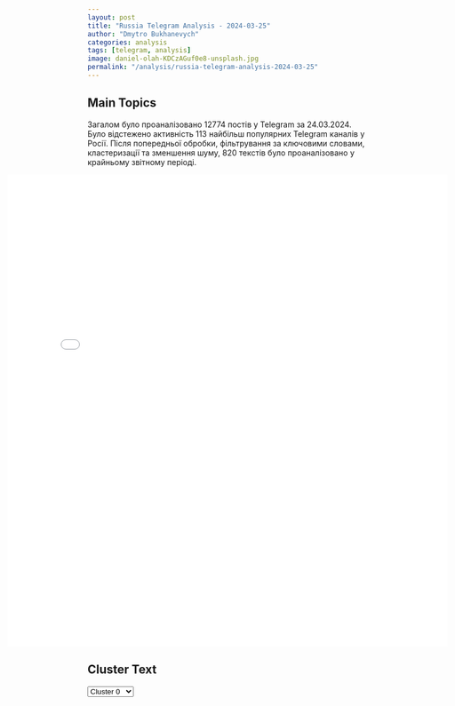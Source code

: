 ```yaml
---
layout: post
title: "Russia Telegram Analysis - 2024-03-25"
author: "Dmytro Bukhanevych"
categories: analysis
tags: [telegram, analysis]
image: daniel-olah-KDCzAGuf0e8-unsplash.jpg
permalink: "/analysis/russia-telegram-analysis-2024-03-25"
---
```


<style>
    /* Adjusting iframe-container styles */
    .wide-iframe-container {
        width: calc(100% + 30vw);  /* Extending the width */
        margin-left: -15vw;       /* Negative margin to push to the left */
        overflow: hidden;         /* In case the iframe content spills over */
    }

    .wide-iframe-container iframe {
        width: 100%;  /* Making the iframe take the full width of its container */
        border: none; /* Removing any borders from the iframe */
    }

    /* Toggle mechanism */
    .hidden {
        display: none;
    }
    
    .show-content-target:checked + .show-content {
        display: block;
    }
</style>

<h2>Main Topics</h2>
<p>Загалом було проаналізовано 12774 постів у Telegram за 24.03.2024. Було відстежено активність 113 найбільш популярних Telegram каналів у Росії. Після попередньої обробки, фільтрування за ключовими словами, кластеризації та зменшення шуму, 820 текстів було проаналізовано у крайньому звітному періоді.</p>
<!-- Embedding Main Plotly Visualization -->
<div class="wide-iframe-container">
    <iframe src="{{site.baseurl}}/visualizations/2024-03-25/fig_topics_time.html" height="850"></iframe>
</div>


<h2>Cluster Text</h2>

<!-- Dropdown to select a cluster -->
<select id="clusterSelector" onchange="displayClusterText()">
<option value="0">Cluster 0</option><option value="1">Cluster 1</option><option value="2">Cluster 2</option><option value="3">Cluster 3</option><option value="4">Cluster 4</option><option value="5">Cluster 5</option><option value="6">Cluster 6</option><option value="7">Cluster 7</option><option value="8">Cluster 8</option><option value="9">Cluster 9</option><option value="10">Cluster 10</option><option value="11">Cluster 11</option><option value="12">Cluster 12</option><option value="13">Cluster 13</option><option value="14">Cluster 14</option><option value="15">Cluster 15</option>
</select>

<!-- Display area for the selected cluster's text -->
<div id="clusterTextDisplay" class="hidden"></div>

<script type="text/javascript">
    var clusterDetails = {"0": "<b>Total Posts:</b> 104<br><b>Date:</b> 2024-03-24 09:33:21+00:00<br><b>Author:</b> opersvodki<br><b>Link:</b> https://t.me/s/opersvodki/20012<br><b>Subscribers:</b> 502059<br><b>Text:</b> \u0422\u0435\u043a\u0441\u0442: \u26a1\ufe0f \u041d\u043e\u0447\u044c\u044e \u0412\u043e\u043e\u0440\u0443\u0436\u0451\u043d\u043d\u044b\u0435 \u0421\u0438\u043b\u044b \u0420\u0424 \u0441\u043d\u043e\u0432\u0430 \u043d\u0430\u043d\u0435\u0441\u043b\u0438 \u043c\u0430\u0441\u0441\u0438\u0440\u043e\u0432\u0430\u043d\u043d\u044b\u0439 \u0443\u0434\u0430\u0440 \u0432\u044b\u0441\u043e\u043a\u043e\u0442\u043e\u0447\u043d\u044b\u043c \u043e\u0440\u0443\u0436\u0438\u0435\u043c, \u0431\u0435\u0441\u043f\u0438\u043b\u043e\u0442\u043d\u0438\u043a\u0430\u043c\u0438 \u0438 \u0441\u0442\u0440\u0430\u0442\u0435\u0433\u0438\u0447\u0435\u0441\u043a\u043e\u0439 \u0430\u0432\u0438\u0430\u0446\u0438\u0435\u0439 \u043f\u043e \u0432\u043e\u0435\u043d\u043d\u044b\u043c \u043e\u0431\u044a\u0435\u043a\u0442\u0430\u043c \u0423\u043a\u0440\u0430\u0438\u043d\u044b.\u0412 \u043e\u0431\u0449\u0435\u0439 \u0441\u043b\u043e\u0436\u043d\u043e\u0441\u0442\u0438 \u043f\u0440\u043e\u0442\u0438\u0432\u043d\u0438\u043a \u043d\u0430\u0441\u0447\u0438\u0442\u0430\u043b 29 \u043a\u0440\u044b\u043b\u0430\u0442\u044b\u0445 \u0440\u0430\u043a\u0435\u0442 \u0425-101/\u0425-555, \u043f\u0443\u0449\u0435\u043d\u043d\u044b\u0445 14 \u0441\u0430\u043c\u043e\u043b\u0451\u0442\u0430\u043c\u0438 \u0441\u0442\u0440\u0430\u0442\u0435\u0433\u0438\u0447\u0435\u0441\u043a\u043e\u0439 \u0430\u0432\u0438\u0430\u0446\u0438\u0438 \u0422\u0443-95\u041c\u0421 \u0412\u041a\u0421, \u0438 28 \u0431\u0435\u0441\u043f\u0438\u043b\u043e\u0442\u043d\u0438\u043a\u043e\u0432 \"\u0413\u0435\u0440\u0430\u043d\u044c-2\".\u041e\u0441\u043d\u043e\u0432\u043d\u043e\u0439 \u0443\u0434\u0430\u0440 \u043f\u0440\u0438\u0448\u0451\u043b\u0441\u044f \u0432 \u0440\u0430\u0439\u043e\u043d \u0433\u043e\u0440\u043e\u0434\u0430 \u0421\u0442\u0440\u044b\u0439 \u041b\u044c\u0432\u043e\u0432\u0441\u043a\u043e\u0439 \u043e\u0431\u043b\u0430\u0441\u0442\u0438 (\u0432\u0438\u0434\u0435\u043e 1), \u0433\u0434\u0435 \u0440\u0430\u0441\u043f\u043e\u043b\u043e\u0436\u0435\u043d \u0430\u0432\u0442\u043e\u043c\u043e\u0431\u0438\u043b\u044c\u043d\u044b\u0439 \u0437\u0430\u0432\u043e\u0434 \u0438 \u0430\u044d\u0440\u043e\u0434\u0440\u043e\u043c \u2013 \u0437\u0434\u0435\u0441\u044c \u043d\u0430\u0441\u0447\u0438\u0442\u0430\u043b\u0438 \u043d\u0435 \u043c\u0435\u043d\u0435\u0435 \u0434\u0435\u0441\u044f\u0442\u0438 \u0432\u0437\u0440\u044b\u0432\u043e\u0432.\u0422\u0430\u043a\u0436\u0435 \u043f\u0440\u0438\u043b\u0451\u0442\u044b \u0431\u044b\u043b\u0438 \u0432 \u0414\u043d\u0435\u043f\u0440\u043e\u043f\u0435\u0442\u0440\u043e\u0432\u0441\u043a\u0435 (\u0432\u0438\u0434\u0435\u043e 2) \u0438 \u041a\u0438\u0435\u0432\u0435 (\u0444\u043e\u0442\u043e \u043c\u0435\u0442\u0440\u043e).\ud83c\udfaf @opersvodki", "1": "<b>Total Posts:</b> 33<br><b>Date:</b> 2024-03-24 14:51:27+00:00<br><b>Author:</b> enews112<br><b>Link:</b> https://t.me/s/ENews112/17155<br><b>Subscribers:</b> 381096<br><b>Text:</b> \u0422\u0435\u043a\u0441\u0442: \u26a1\ufe0f \u0412\u043b\u0430\u0434\u0438\u043c\u0438\u0440 \u041f\u0443\u0442\u0438\u043d \u0432 \u0446\u0435\u0440\u043a\u0432\u0438 \u043d\u0430 \u0442\u0435\u0440\u0440\u0438\u0442\u043e\u0440\u0438\u0438 \u0440\u0435\u0437\u0438\u0434\u0435\u043d\u0446\u0438\u0438 \u0432 \u041d\u043e\u0432\u043e-\u041e\u0433\u0430\u0440\u0435\u0432\u043e \u043f\u043e\u0441\u0442\u0430\u0432\u0438\u043b \u0441\u0432\u0435\u0447\u043a\u0443 \u0437\u0430 \u0443\u043f\u043e\u043a\u043e\u0439 \u043f\u043e\u0433\u0438\u0431\u0448\u0438\u0445 \u0432 \u0440\u0435\u0437\u0443\u043b\u044c\u0442\u0430\u0442\u0435\u00a0\u0442\u0435\u0440\u0430\u043a\u0442\u0430 \u0432 \"\u041a\u0440\u043e\u043a\u0443\u0441\u0435\"", "2": "<b>Total Posts:</b> 19<br><b>Date:</b> 2024-03-24 10:22:52+00:00<br><b>Author:</b> rian_ru<br><b>Link:</b> https://t.me/s/rian_ru/237771<br><b>Subscribers:</b> 3188113<br><b>Text:</b> \u0422\u0435\u043a\u0441\u0442: \u0420\u0430\u0445\u043c\u043e\u043d \u0432 \u0445\u043e\u0434\u0435 \u0442\u0435\u043b\u0435\u0444\u043e\u043d\u043d\u043e\u0433\u043e \u0440\u0430\u0437\u0433\u043e\u0432\u043e\u0440\u0430 \u0441 \u041f\u0443\u0442\u0438\u043d\u044b\u043c \u043e\u0441\u0443\u0434\u0438\u043b \u0442\u0435\u0440\u0430\u043a\u0442 \u0432 \"\u041a\u0440\u043e\u043a\u0443\u0441\u0435\", \u0437\u0430\u044f\u0432\u0438\u043b, \u0447\u0442\u043e \u0442\u0435\u0440\u0440\u043e\u0440\u0438\u0441\u0442\u044b \u043d\u0435 \u0438\u043c\u0435\u044e\u0442 \u043d\u0438 \u043d\u0430\u0446\u0438\u043e\u043d\u0430\u043b\u044c\u043d\u043e\u0441\u0442\u0438, \u043d\u0438 \u0440\u0435\u043b\u0438\u0433\u0438\u0438, \u0441\u043e\u043e\u0431\u0449\u0438\u043b\u0430 \u043f\u0440\u0435\u0441\u0441-\u0441\u043b\u0443\u0436\u0431\u0430 \u043f\u0440\u0435\u0437\u0438\u0434\u0435\u043d\u0442\u0430 \u0422\u0430\u0434\u0436\u0438\u043a\u0438\u0441\u0442\u0430\u043d\u0430. \u041f\u0440\u0435\u0437\u0438\u0434\u0435\u043d\u0442\u044b \u0422\u0430\u0434\u0436\u0438\u043a\u0438\u0441\u0442\u0430\u043d\u0430 \u0438 \u0420\u043e\u0441\u0441\u0438\u0438 \u043f\u0440\u043e\u0434\u043e\u043b\u0436\u0430\u0442 \u0442\u0435\u0441\u043d\u043e\u0435 \u0432\u0437\u0430\u0438\u043c\u043e\u0434\u0435\u0439\u0441\u0442\u0432\u0438\u0435 \u0432 \u0431\u043e\u0440\u044c\u0431\u0435\u2026", "3": "<b>Total Posts:</b> 19<br><b>Date:</b> 2024-03-24 09:29:38+00:00<br><b>Author:</b> dmitrynikotin<br><b>Link:</b> https://t.me/s/dmitrynikotin/18035<br><b>Subscribers:</b> 667909<br><b>Text:</b> \u0422\u0435\u043a\u0441\u0442: \u2757\ufe0f\u0417\u0430\u043c\u043f\u0440\u0435\u0434 \u0421\u043e\u0432\u0431\u0435\u0437\u0430 \u0420\u0424 \u041c\u0435\u0434\u0432\u0435\u0434\u0435\u0432 \u043e \u0442\u0435\u0440\u0430\u043a\u0442\u0435 \u0432 \"\u041a\u0440\u043e\u043a\u0443\u0441\u0435\": \u043c\u044b \u043e\u0442\u043e\u043c\u0441\u0442\u0438\u043c \u0437\u0430 \u043a\u0430\u0436\u0434\u043e\u0433\u043e, \u0432\u0441\u0435 \u043f\u0440\u0438\u0447\u0430\u0441\u0442\u043d\u044b\u0435, \u0432\u043d\u0435 \u0437\u0430\u0432\u0438\u0441\u0438\u043c\u043e\u0441\u0442\u0438 \u043e\u0442 \u0441\u0442\u0440\u0430\u043d\u044b \u0438 \u0441\u0442\u0430\u0442\u0443\u0441\u0430 \u2013 \u043e\u0442\u043d\u044b\u043d\u0435 \u043d\u0430\u0448\u0430 \u043b\u0435\u0433\u0430\u043b\u044c\u043d\u0430\u044f \u0438 \u0433\u043b\u0430\u0432\u043d\u0430\u044f \u0446\u0435\u043b\u044c.", "4": "<b>Total Posts:</b> 14<br><b>Date:</b> 2024-03-24 00:06:01+00:00<br><b>Author:</b> bbcrussian<br><b>Link:</b> https://t.me/s/bbcrussian/62655<br><b>Subscribers:</b> 385089<br><b>Text:</b> \u0422\u0435\u043a\u0441\u0442: \u0412\u0421\u0423 \u0441\u043e\u043e\u0431\u0449\u0430\u044e\u0442 \u043e\u00a0\u0432\u044b\u043b\u0435\u0442\u0435 \u0431\u043e\u043b\u0435\u0435 \u0434\u0435\u0441\u044f\u0442\u043a\u0430 \u0431\u043e\u043c\u0431\u0430\u0440\u0434\u0438\u0440\u043e\u0432\u0449\u0438\u043a\u043e\u0432 \u0422\u0443-95 \u0438\u0437\u00a0\u041c\u0443\u0440\u043c\u0430\u043d\u0441\u043a\u043e\u0439 \u043e\u0431\u043b\u0430\u0441\u0442\u0438\u0412\u043e\u0437\u0434\u0443\u0448\u043d\u044b\u0435 \u0441\u0438\u043b\u044b \u0412\u0421\u0423 \u0432\u00a0\u043d\u043e\u0447\u044c \u043d\u0430\u00a0\u0432\u043e\u0441\u043a\u0440\u0435\u0441\u0435\u043d\u044c\u0435 \u0441\u043e\u043e\u0431\u0449\u0438\u043b\u0438, \u0447\u0442\u043e \u0441\u00a0\u0430\u0432\u0438\u0430\u0431\u0430\u0437\u044b \u0432\u00a0\u041c\u0443\u0440\u043c\u0430\u043d\u0441\u043a\u043e\u0439 \u043e\u0431\u043b\u0430\u0441\u0442\u0438 \u0432\u0437\u043b\u0435\u0442\u0435\u043b\u0438 \u0441\u0442\u0440\u0430\u0442\u0435\u0433\u0438\u0447\u0435\u0441\u043a\u0438\u0435 \u0431\u043e\u043c\u0431\u0430\u0440\u0434\u0438\u0440\u043e\u0432\u0449\u0438\u043a\u0438 \u0422\u0443-95.\u0421\u043d\u0430\u0447\u0430\u043b\u0430 \u0441\u043e\u043e\u0431\u0449\u0430\u043b\u043e\u0441\u044c, \u0447\u0442\u043e \u0432\u00a0\u0432\u043e\u0437\u0434\u0443\u0445 \u043f\u043e\u0434\u043d\u044f\u0442\u044b \u0447\u0435\u0442\u044b\u0440\u0435 \u0441\u0430\u043c\u043e\u043b\u0435\u0442\u0430, \u043f\u043e\u0437\u0436\u0435 \u0443\u043a\u0440\u0430\u0438\u043d\u0441\u043a\u0438\u0435 \u0432\u043e\u0435\u043d\u043d\u044b\u0435 \u0443\u0442\u043e\u0447\u043d\u0438\u043b\u0438, \u0447\u0442\u043e \u0440\u0435\u0447\u044c \u0438\u0434\u0435\u0442 \u043e\u00a014 \u0431\u043e\u0440\u0442\u0430\u0445. \u0411\u043e\u043c\u0431\u0430\u0440\u0434\u0438\u0440\u043e\u0432\u0449\u0438\u043a\u0438 \u00ab\u0441\u043e\u0432\u0435\u0440\u0448\u0430\u044e\u0442 \u043f\u043e\u043b\u0435\u0442 \u0432\u00a0\u044e\u0433\u043e-\u0432\u043e\u0441\u0442\u043e\u0447\u043d\u043e\u043c \u043d\u0430\u043f\u0440\u0430\u0432\u043b\u0435\u043d\u0438\u0438\u00bb, \u0441\u043a\u0430\u0437\u0430\u043d\u043e \u0432\u00a0\u0441\u043e\u043e\u0431\u0449\u0435\u043d\u0438\u0438. \u0420\u043e\u0441\u0441\u0438\u044f \u0438\u0441\u043f\u043e\u043b\u044c\u0437\u0443\u0435\u0442 \u0431\u043e\u043c\u0431\u0430\u0440\u0434\u0438\u0440\u043e\u0432\u0449\u0438\u043a\u0438 \u0422\u0443-95 \u0434\u043b\u044f \u0437\u0430\u043f\u0443\u0441\u043a\u0430 \u043a\u0440\u044b\u043b\u0430\u0442\u044b\u0445 \u0440\u0430\u043a\u0435\u0442 \u043f\u043e\u00a0\u0443\u043a\u0440\u0430\u0438\u043d\u0441\u043a\u0438\u043c \u0433\u043e\u0440\u043e\u0434\u0430\u043c.\u042d\u0442\u043e\u0439 \u043d\u043e\u0447\u044c\u044e \u0423\u043a\u0440\u0430\u0438\u043d\u0443 \u0430\u0442\u0430\u043a\u0443\u044e\u0442 \u0438\u00a0\u0443\u0434\u0430\u0440\u043d\u044b\u0435 \u0434\u0440\u043e\u043d\u044b \u00ab\u0428\u0430\u0445\u0435\u0434\u00bb, \u0442\u0440\u0435\u0432\u043e\u0433\u0430 \u043e\u0431\u044a\u044f\u0432\u043b\u0435\u043d\u0430 \u0432\u00a0\u0448\u0435\u0441\u0442\u0438 \u0440\u0435\u0433\u0438\u043e\u043d\u0430\u0445. \u0412\u0437\u0440\u044b\u0432\u044b \u0443\u0436\u0435 \u0437\u0432\u0443\u0447\u0430\u043b\u0438 \u0432\u00a0\u041a\u0440\u0438\u0432\u043e\u043c \u0420\u043e\u0433\u0435.", "5": "<b>Total Posts:</b> 103<br><b>Date:</b> 2024-03-24 14:36:55+00:00<br><b>Author:</b> mariavladimirovnazakharova<br><b>Link:</b> https://t.me/s/MariaVladimirovnaZakharova/7667<br><b>Subscribers:</b> 488926<br><b>Text:</b> \u0422\u0435\u043a\u0441\u0442: \u041c\u0430\u0440\u0438\u044f \u0417\u0430\u0445\u0430\u0440\u043e\u0432\u0430 pinned \u00ab\u041e\u0444\u0438\u0446\u0438\u0430\u043b\u044c\u043d\u044b\u0439 \u043f\u0440\u0435\u0434\u0441\u0442\u0430\u0432\u0438\u0442\u0435\u043b\u044c C\u043e\u0432\u0435\u0442\u0430 \u043d\u0430\u0446\u0431\u0435\u0437\u043e\u043f\u0430\u0441\u043d\u043e\u0441\u0442\u0438 \u0421\u0428\u0410 \u042d\u0434\u0440\u0438\u0435\u043d\u043d \u0423\u043e\u0442\u0441\u043e\u043d: \u0423\u043a\u0440\u0430\u0438\u043d\u0430 \u043d\u0435 \u043f\u0440\u0438\u0447\u0430\u0441\u0442\u043d\u0430 \u043a \u0442\u0435\u0440\u0430\u043a\u0442\u0443 \u0432 \u041a\u0440\u0430\u0441\u043d\u043e\u0433\u043e\u0440\u0441\u043a\u0435, \u0432\u043e \u0432\u0441\u0451\u043c \u0432\u0438\u043d\u043e\u0432\u0430\u0442 \u0437\u0430\u043f\u0440\u0435\u0449\u0451\u043d\u043d\u044b\u0439 \u0418\u0413\u0418\u041b.   \u0412\u043e\u0442 \u0431\u044b \u0443 \u043d\u0438\u0445 \u0441 \u0443\u0431\u0438\u0439\u0441\u0442\u0432\u043e\u043c \u0441\u043e\u0431\u0441\u0442\u0432\u0435\u043d\u043d\u043e\u0433\u043e \u043f\u0440\u0435\u0437\u0438\u0434\u0435\u043d\u0442\u0430 \u041a\u0435\u043d\u043d\u0435\u0434\u0438 \u0442\u0430\u043a \u0431\u044b\u0441\u0442\u0440\u043e \u043f\u043e\u043b\u0443\u0447\u0438\u043b\u043e\u0441\u044c \u0440\u0430\u0437\u043e\u0431\u0440\u0430\u0442\u044c\u0441\u044f. \u0422\u0430\u043a \u043d\u0435\u0442 \u0436\u0435 \u2013\u2026\u00bb", "6": "<b>Total Posts:</b> 15<br><b>Date:</b> 2024-03-24 08:32:28+00:00<br><b>Author:</b> readovkaru<br><b>Link:</b> https://t.me/s/readovkaru/6230<br><b>Subscribers:</b> 666527<br><b>Text:</b> \u0422\u0435\u043a\u0441\u0442: \u0411\u043e\u043c\u0431\u0430\u0440\u0434\u0438\u0440\u043e\u0432\u043a\u0438 \u042e\u0433\u043e\u0441\u043b\u0430\u0432\u0438\u0438: \u043a\u0430\u043a \u0438\u0437\u043c\u0435\u043d\u0438\u043b\u0441\u044f \u043c\u0438\u0440 \u0437\u0430 25 \u043b\u0435\u044225 \u043b\u0435\u0442 \u043d\u0430\u0437\u0430\u0434 \u0431\u0435\u0437 \u043a\u0430\u043a\u0438\u0445-\u043b\u0438\u0431\u043e \u0441\u0430\u043d\u043a\u0446\u0438\u0439 \u041e\u041e\u041d, \u043f\u043e \u0441\u043e\u0431\u0441\u0442\u0432\u0435\u043d\u043d\u043e\u043c\u0443 \u043f\u043e\u0447\u0438\u043d\u0443 \u0438 \u043f\u0440\u043e\u0438\u0437\u0432\u043e\u043b\u0443 \u041d\u0410\u0422\u041e \u043d\u0430\u0447\u0430\u043b\u0430 \u043e\u043f\u0435\u0440\u0430\u0446\u0438\u044e \u00ab\u0421\u043e\u044e\u0437\u043d\u0430\u044f \u0441\u0438\u043b\u0430\u00bb, \u043d\u0430\u043d\u0435\u0441\u044f \u0443\u0434\u0430\u0440 \u043f\u043e \u0421\u0420\u042e. \u0412 \u0440\u0435\u0437\u0443\u043b\u044c\u0442\u0430\u0442\u0435 \u0430\u0433\u0440\u0435\u0441\u0441\u0438\u0438 \u0431\u044b\u043b\u0430 \u043f\u043e\u0441\u0442\u0430\u0432\u043b\u0435\u043d\u0430 \u0442\u043e\u0447\u043a\u0430 \u0432 \u0438\u0441\u0442\u043e\u0440\u0438\u0438 \u00ab\u044e\u0433\u043e\u0441\u043b\u0430\u0432\u0438\u0437\u043c\u0430\u00bb \u2014 \u0438\u0434\u0435\u0435 \u043e\u0431\u044a\u0435\u0434\u0438\u043d\u0435\u043d\u0438\u044f \u044e\u0436\u043d\u044b\u0445 \u0441\u043b\u0430\u0432\u044f\u043d \u0432 \u043e\u0434\u043d\u043e \u0441\u0438\u043b\u044c\u043d\u043e\u0435 \u0433\u043e\u0441\u0443\u0434\u0430\u0440\u0441\u0442\u0432\u043e, \u0438\u0433\u0440\u0430\u0432\u0448\u0435\u0435 \u0437\u043d\u0430\u0447\u0438\u043c\u0443\u044e \u0440\u043e\u043b\u044c \u0432 \u043c\u0438\u0440\u043e\u0432\u043e\u0439 \u043f\u043e\u043b\u0438\u0442\u0438\u043a\u0435 (\u042e\u0433\u043e\u0441\u043b\u0430\u0432\u0438\u044f \u0431\u044b\u043b\u0430 \u043e\u0434\u043d\u0438\u043c \u0438\u0437 \u043b\u0438\u0434\u0435\u0440\u043e\u0432 \u0414\u0432\u0438\u0436\u0435\u043d\u0438\u044f \u043d\u0435\u043f\u0440\u0438\u0441\u043e\u0435\u0434\u0438\u043d\u0435\u043d\u0438\u044f).\u041f\u043e\u0441\u043b\u0435 \u043a\u0440\u0443\u0448\u0435\u043d\u0438\u044f \u0421\u0421\u0421\u0420 \u0441\u0443\u0434\u044c\u0431\u0430 \u00ab\u0442\u0440\u0435\u0442\u044c\u0435\u0439 \u0441\u0438\u043b\u044b\u00bb, \u043a\u043e\u0442\u043e\u0440\u0443\u044e \u0434\u0435\u0441\u044f\u0442\u0438\u043b\u0435\u0442\u0438\u044f\u043c\u0438 \u043f\u0435\u0441\u0442\u043e\u0432\u0430\u043b \u0422\u0438\u0442\u043e, \u0431\u044b\u043b\u0430 \u043f\u0440\u0435\u0434\u0440\u0435\u0448\u0435\u043d\u0430. \u0421\u0440\u0430\u0437\u0443 \u0436\u0435 \u043f\u043e \u043e\u043a\u043e\u043d\u0447\u0430\u043d\u0438\u0438 \u0445\u043e\u043b\u043e\u0434\u043d\u043e\u0439 \u0432\u043e\u0439\u043d\u044b \u0417\u0430\u043f\u0430\u0434 \u043f\u0440\u0438\u043d\u044f\u043b\u0441\u044f \u0437\u0430 \u0434\u0435\u043c\u043e\u043d\u0442\u0430\u0436 \u042e\u0433\u043e\u0441\u043b\u0430\u0432\u0438\u0438, \u0440\u0430\u0437\u0432\u044f\u0437\u0430\u0432 \u043d\u0430 \u0435\u0451 \u0442\u0435\u0440\u0440\u0438\u0442\u043e\u0440\u0438\u0438 \u0431\u0440\u0430\u0442\u043e\u0443\u0431\u0438\u0439\u0441\u0442\u0432\u0435\u043d\u043d\u0443\u044e \u0433\u0440\u0430\u0436\u0434\u0430\u043d\u0441\u043a\u0443\u044e \u0432\u043e\u0439\u043d\u0443. \u041a 1999 \u043e\u0442 \u042e\u0433\u043e\u0441\u043b\u0430\u0432\u0438\u0438 \u043e\u0441\u0442\u0430\u043b\u0441\u044f \u0442\u043e\u043b\u044c\u043a\u043e \u043b\u0438\u0448\u044c \u0441\u043e\u044e\u0437 \u0427\u0435\u0440\u043d\u043e\u0433\u043e\u0440\u0438\u0438 \u0438 \u0421\u0435\u0440\u0431\u0438\u0438 \u043f\u043e\u0434 \u0440\u0443\u043a\u043e\u0432\u043e\u0434\u0441\u0442\u0432\u043e\u043c \u0441\u043b\u043e\u043c\u043b\u0435\u043d\u043d\u043e\u0433\u043e \u043c\u043e\u0440\u0430\u043b\u044c\u043d\u043e \u0438 \u043f\u0441\u0438\u0445\u043e\u043b\u043e\u0433\u0438\u0447\u0435\u0441\u043a\u0438 \u0431\u044b\u0432\u0448\u0435\u0433\u043e \u043f\u0430\u0440\u0442\u0444\u0443\u043d\u043a\u0446\u0438\u043e\u043d\u0435\u0440\u0430 \u041c\u0438\u043b\u043e\u0448\u0435\u0432\u0438\u0447\u0430. \u041c\u0438\u043b\u043e\u0448\u0435\u0432\u0438\u0447 \u0431\u044b\u043b \u043d\u0435\u0433\u043b\u0443\u043f\u044b\u043c \u0438 \u043f\u0440\u043e\u0437\u043e\u0440\u043b\u0438\u0432\u044b\u043c \u0447\u0435\u043b\u043e\u0432\u0435\u043a\u043e\u043c, \u043d\u043e \u043d\u0435 \u043f\u0440\u0438\u0440\u043e\u0436\u0434\u0451\u043d\u043d\u044b\u043c \u043b\u0438\u0434\u0435\u0440\u043e\u043c, \u0433\u043e\u0442\u043e\u0432\u044b\u043c \u0438\u0434\u0442\u0438 \u0434\u043e \u043a\u043e\u043d\u0446\u0430. \u0415\u0433\u043e \u0444\u0438\u0433\u0443\u0440\u0430 \u043e\u043b\u0438\u0446\u0435\u0442\u0432\u043e\u0440\u044f\u043b\u0430 \u0441\u043e\u0431\u043e\u0439 \u043e\u0431\u0440\u0435\u0447\u0451\u043d\u043d\u043e\u0441\u0442\u044c \u0441\u0442\u0440\u0430\u043d\u044b, \u043a\u043e\u0442\u043e\u0440\u0443\u044e \u043e\u043d \u0432\u043e\u0437\u0433\u043b\u0430\u0432\u043b\u044f\u043b.\u0414\u043b\u044f \u0420\u043e\u0441\u0441\u0438\u0438 \u0431\u043e\u043c\u0431\u0430\u0440\u0434\u0438\u0440\u043e\u0432\u043a\u0438 \u042e\u0433\u043e\u0441\u043b\u0430\u0432\u0438\u0438 \u0441\u0442\u0430\u043b\u0438 \u0430\u043f\u043e\u0444\u0435\u043e\u0437\u043e\u043c \u0435\u0451 \u0433\u0435\u043e\u043f\u043e\u043b\u0438\u0442\u0438\u0447\u0435\u0441\u043a\u043e\u0433\u043e \u0443\u043d\u0438\u0436\u0435\u043d\u0438\u044f. \u041d\u0430\u0442\u043e\u0432\u0446\u044b \u0431\u043e\u043c\u0431\u0438\u043b\u0438 \u0411\u0435\u043b\u0433\u0440\u0430\u0434, \u0430 \u043f\u043b\u0435\u0432\u0430\u043b\u0438 \u0432 \u041c\u043e\u0441\u043a\u0432\u0443, \u043f\u043e\u043a\u0430\u0437\u044b\u0432\u0430\u044f \u0435\u0439 \u043c\u0435\u0441\u0442\u043e \u0432 \u0441\u0432\u043e\u0451\u043c \u043c\u0438\u0440\u043e\u043f\u043e\u0440\u044f\u0434\u043a\u0435. \u041e\u0431\u0440\u0443\u0448\u0438\u0432\u0448\u0438\u0435\u0441\u044f \u0431\u043e\u043c\u0431\u044b \u0441\u0442\u0430\u043b\u0438 \u043f\u0440\u043e\u0449\u0430\u043d\u0438\u0435\u043c \u0441 \u0438\u043b\u043b\u044e\u0437\u0438\u044f\u043c\u0438 \u0434\u043b\u044f \u043f\u0435\u0440\u0432\u043e\u0433\u043e \u0440\u043e\u0441\u0441\u0438\u0439\u0441\u043a\u043e\u0433\u043e \u043f\u0440\u0435\u0437\u0438\u0434\u0435\u043d\u0442\u0430. \u0415\u043b\u044c\u0446\u0438\u043d, \u0438\u0441\u043a\u0440\u0435\u043d\u043d\u0435 \u0432\u0435\u0440\u0438\u0432\u0448\u0438\u0439 \u0432 \u043d\u0430\u0441\u0442\u0443\u043f\u043b\u0435\u043d\u0438\u0435 \u043d\u043e\u0432\u043e\u0439 \u044d\u043f\u043e\u0445\u0438, \u0433\u0434\u0435 \u043d\u0430\u0441 \u0436\u0434\u0443\u0442 \u0441 \u0440\u0430\u0441\u043f\u0440\u043e\u0441\u0442\u0451\u0440\u0442\u044b\u043c\u0438 \u043e\u0431\u044a\u044f\u0442\u0438\u044f\u043c\u0438, \u043e\u0441\u043e\u0437\u043d\u0430\u043b \u0442\u0449\u0435\u0442\u043d\u043e\u0441\u0442\u044c \u0441\u0432\u043e\u0438\u0445 \u043d\u0430\u0434\u0435\u0436\u0434. \u0418\u043c\u0435\u043d\u043d\u043e \u0442\u043e\u0433\u0434\u0430 \u0431\u044b\u043b \u0437\u0430\u043b\u043e\u0436\u0435\u043d \u0444\u0443\u043d\u0434\u0430\u043c\u0435\u043d\u0442 \u0435\u0433\u043e \u043f\u043e\u0441\u043b\u0435\u0434\u043d\u0435\u0433\u043e \u043f\u043e\u043b\u0438\u0442\u0438\u0447\u0435\u0441\u043a\u043e\u0433\u043e \u0448\u0430\u0433\u0430, \u043a\u043e\u0442\u043e\u0440\u044b\u0439 \u043e\u043d \u0441\u043e\u0432\u0435\u0440\u0448\u0438\u043b \u0432 \u043a\u043e\u043d\u0446\u0435 \u0442\u043e\u0433\u043e \u0436\u0435 1999 \u0433\u043e\u0434\u0430.\u041f\u0440\u043e\u0448\u043b\u043e 25 \u043b\u0435\u0442. \u0422\u0435\u043f\u0435\u0440\u044c \u043d\u0430 \u0434\u0432\u043e\u0440\u0435 \u0441\u043e\u0432\u0435\u0440\u0448\u0435\u043d\u043d\u043e \u0434\u0440\u0443\u0433\u0430\u044f \u044d\u043f\u043e\u0445\u0430. \u0422\u0435\u043f\u0435\u0440\u044c, \u0441\u043f\u0443\u0441\u0442\u044f 25 \u043b\u0435\u0442, \u0420\u043e\u0441\u0441\u0438\u044f \u043d\u0435 \u0442\u0430 \u0441\u0442\u0440\u0430\u043d\u0430, \u0447\u0442\u043e, \u0431\u0435\u0441\u043f\u043e\u043c\u043e\u0449\u043d\u043e \u0437\u0430\u043b\u0430\u043c\u044b\u0432\u0430\u044f \u0440\u0443\u043a\u0438, \u043d\u0430\u0431\u043b\u044e\u0434\u0430\u043b\u0430, \u043a\u0430\u043a \u0441\u0430\u043c\u043e\u0447\u0438\u043d\u043d\u044b\u0435 \u0445\u043e\u0437\u044f\u0435\u0432\u0430 \u043c\u0438\u0440\u0430 \u043f\u0435\u0440\u0435\u043a\u0440\u0430\u0438\u0432\u0430\u044e\u0442 \u0435\u0433\u043e \u043a\u0430\u0440\u0442\u0443 \u043f\u043e \u0441\u0432\u043e\u0435\u043c\u0443 \u0436\u0435\u043b\u0430\u043d\u0438\u044e. \u0422\u0435\u043f\u0435\u0440\u044c \u0420\u043e\u0441\u0441\u0438\u044f \u0434\u043e\u0441\u0442\u0430\u0442\u043e\u0447\u043d\u043e \u0441\u0438\u043b\u044c\u043d\u0430 \u0434\u043b\u044f \u0442\u043e\u0433\u043e, \u0447\u0442\u043e\u0431\u044b \u0441\u0430\u043c\u043e\u0439 \u043e\u043f\u0440\u0435\u0434\u0435\u043b\u044f\u0442\u044c \u0433\u043b\u043e\u0431\u0430\u043b\u044c\u043d\u044b\u0435 \u043c\u0438\u0440\u043e\u0432\u044b\u0435 \u043f\u0440\u043e\u0446\u0435\u0441\u0441\u044b. \u0417\u0430 \u043c\u0438\u043d\u0443\u0432\u0448\u0438\u0435 25 \u043b\u0435\u0442 \u043c\u044b \u0441\u0434\u0435\u043b\u0430\u043b\u0438 \u0433\u0438\u0433\u0430\u043d\u0442\u0441\u043a\u0438\u0439 \u0448\u0430\u0433 \u0432\u043f\u0435\u0440\u0451\u0434 \u0438 \u0441\u043e\u0437\u0434\u0430\u043b\u0438 \u0441\u043e\u0432\u0435\u0440\u0448\u0435\u043d\u043d\u043e \u043d\u043e\u0432\u0443\u044e \u0441\u0438\u0441\u0442\u0435\u043c\u0443 \u043c\u0438\u0440\u043e\u0443\u0441\u0442\u0440\u043e\u0439\u0441\u0442\u0432\u0430. \u0411\u043e\u043c\u0431\u0430\u0440\u0434\u0438\u0440\u043e\u0432\u043a\u0438 \u0411\u0435\u043b\u0433\u0440\u0430\u0434\u0430 \u0432 1999 \u0441\u0442\u0430\u043b\u0438 \u0434\u043d\u043e\u043c \u043d\u0430\u0448\u0435\u0433\u043e \u0443\u043d\u0438\u0436\u0435\u043d\u0438\u044f \u0438 \u0431\u0435\u0441\u0441\u0438\u043b\u0438\u044f, \u043e\u0442\u0442\u043e\u043b\u043a\u043d\u0443\u0432\u0448\u0438\u0441\u044c \u043e\u0442 \u043a\u043e\u0442\u043e\u0440\u043e\u0433\u043e \u0420\u043e\u0441\u0441\u0438\u044f \u043d\u0430\u0447\u0430\u043b\u0430 \u0441\u0432\u043e\u0451 \u0434\u0432\u0438\u0436\u0435\u043d\u0438\u0435 \u0432\u0432\u0435\u0440\u0445.", "7": "<b>Total Posts:</b> 24<br><b>Date:</b> 2024-03-24 07:38:21+00:00<br><b>Author:</b> tvrain<br><b>Link:</b> https://t.me/s/tvrain/76644<br><b>Subscribers:</b> 465889<br><b>Text:</b> \u0422\u0435\u043a\u0441\u0442: \u041f\u043e\u0441\u043e\u043b\u044c\u0441\u0442\u0432\u0430 \u0412\u0435\u043b\u0438\u043a\u043e\u0431\u0440\u0438\u0442\u0430\u043d\u0438\u0438, \u0421\u0428\u0410, \u041d\u0438\u0434\u0435\u0440\u043b\u0430\u043d\u0434\u043e\u0432 \u0438 \u0421\u043b\u043e\u0432\u0430\u043a\u0438\u0438 \u043f\u0440\u0438\u0441\u043f\u0443\u0441\u0442\u0438\u043b\u0438 \u0444\u043b\u0430\u0433\u0438 \u0432 \u0437\u043d\u0430\u043a \u0441\u043e\u043b\u0438\u0434\u0430\u0440\u043d\u043e\u0441\u0442\u0438 \u0441 \u043d\u0430\u0440\u043e\u0434\u043e\u043c \u0420\u043e\u0441\u0441\u0438\u0438 \u0432 \u0434\u0435\u043d\u044c \u043e\u0431\u0449\u0435\u043d\u0430\u0446\u0438\u043e\u043d\u0430\u043b\u044c\u043d\u043e\u0433\u043e \u0442\u0440\u0430\u0443\u0440\u0430 \u043f\u043e \u0436\u0435\u0440\u0442\u0432\u0430\u043c \u0442\u0435\u0440\u0430\u043a\u0442\u0430 \u0432 \u043f\u043e\u0434\u043c\u043e\u0441\u043a\u043e\u0432\u043d\u043e\u043c \u00ab\u041a\u0440\u043e\u043a\u0443\u0441 \u0421\u0438\u0442\u0438 \u0425\u043e\u043b\u043b\u0435\u00bb, \u0441\u043e\u043e\u0431\u0449\u0430\u0435\u0442 \u00ab\u041a\u043e\u043c\u043c\u0435\u0440\u0441\u0430\u043d\u0442\u00bb.\u0424\u043e\u0442\u043e: \u043f\u043e\u0441\u043e\u043b\u044c\u0441\u0442\u0432\u043e \u0421\u0428\u0410 \u0432 \u041c\u043e\u0441\u043a\u0432\u0435\u041f\u043e\u0434\u043f\u0438\u0448\u0438\u0442\u0435\u0441\u044c \u043d\u0430 Telegram \u0414\u043e\u0436\u0434\u044f\u0421\u043c\u043e\u0442\u0440\u0438\u0442\u0435 \u043d\u0430\u0441 \u043d\u0430 YouTube", "8": "<b>Total Posts:</b> 67<br><b>Date:</b> 2024-03-24 03:44:07+00:00<br><b>Author:</b> aleksandrsemchenko<br><b>Link:</b> https://t.me/s/AleksandrSemchenko/36234<br><b>Subscribers:</b> 307284<br><b>Text:</b> \u0422\u0435\u043a\u0441\u0442: \ud83d\udd34\u0423\u0433\u0440\u043e\u0437\u0430 \u0411\u041f\u041b\u0410 \u0412\u043e\u0440\u043e\u043d\u0435\u0436\u0441\u043a\u043e\u0439 \u043e\u0431\u043b\u0430\u0441\u0442\u0438@AleksandrSemchenko", "9": "<b>Total Posts:</b> 24<br><b>Date:</b> 2024-03-24 11:36:36+00:00<br><b>Author:</b> anna_news<br><b>Link:</b> https://t.me/s/anna_news/64300<br><b>Subscribers:</b> 297795<br><b>Text:</b> \u0422\u0435\u043a\u0441\u0442: \u0421\u043e\u0442\u0440\u0443\u0434\u043d\u0438\u043a\u0438 \u0438 \u0443\u0447\u0430\u0441\u0442\u043d\u0438\u043a\u0438 \u043f\u0440\u043e\u0435\u043a\u0442\u043e\u0432 \u043f\u043b\u0430\u0442\u0444\u043e\u0440\u043c\u044b \u00ab\u0420\u043e\u0441\u0441\u0438\u044f \u2013 \u0441\u0442\u0440\u0430\u043d\u0430 \u0432\u043e\u0437\u043c\u043e\u0436\u043d\u043e\u0441\u0442\u0435\u0439\u00bb \u0438\u0437 \u0414\u043e\u043d\u0435\u0446\u043a\u043e\u0439 \u041d\u0430\u0440\u043e\u0434\u043d\u043e\u0439 \u0420\u0435\u0441\u043f\u0443\u0431\u043b\u0438\u043a\u0438 \u043f\u043e\u0447\u0442\u0438\u043b\u0438 \u043f\u0430\u043c\u044f\u0442\u044c \u043f\u043e\u0433\u0438\u0431\u0448\u0438\u0445 \u0432 \u00ab\u041a\u0440\u043e\u043a\u0443\u0441 \u0421\u0438\u0442\u0438 \u0425\u043e\u043b\u043b\u0435\u00bb\u0413\u0440\u0430\u0436\u0434\u0430\u043d\u0435 \u043f\u0440\u043e\u0434\u043e\u043b\u0436\u0430\u044e\u0442 \u0441\u043e\u0437\u0434\u0430\u0432\u0430\u0442\u044c \u0441\u0442\u0438\u0445\u0438\u0439\u043d\u044b\u0435 \u043c\u0435\u043c\u043e\u0440\u0438\u0430\u043b\u044b \u0432 \u043f\u0430\u043c\u044f\u0442\u044c \u043f\u043e\u0433\u0438\u0431\u0448\u0438\u0445 \u0432 \u0442\u0435\u0440\u0430\u043a\u0442\u0435.\u0421\u0435\u0433\u043e\u0434\u043d\u044f, \u0432 \u0434\u0435\u043d\u044c \u043e\u0431\u0449\u0435\u043d\u0430\u0446\u0438\u043e\u043d\u0430\u043b\u044c\u043d\u043e\u0433\u043e \u0442\u0440\u0430\u0443\u0440\u0430, \u0443\u0447\u0430\u0441\u0442\u043d\u0438\u043a\u0438 \u043f\u0440\u043e\u0435\u043a\u0442\u043e\u0432 \u00ab\u0421\u043f\u0430\u0441\u0438\u0431\u043e, \u0431\u0440\u0430\u0442\u0446\u044b!\u00bb, \u00ab\u041f\u0438\u0448\u0435\u043c \u0431\u0443\u0434\u0443\u0449\u0435\u0435\u00bb, \u00ab\u041c\u0430\u0441\u0442\u0435\u0440\u0441\u043a\u0430\u044f \u043d\u043e\u0432\u044b\u0445 \u043c\u0435\u0434\u0438\u0430\u00bb \u0438 \u00ab\u0422\u0432\u043e\u0439 \u0445\u043e\u0434\u00bb \u0432\u043e\u0437\u043b\u043e\u0436\u0438\u043b\u0438 \u0446\u0432\u0435\u0442\u044b \u0438 \u0438\u0433\u0440\u0443\u0448\u043a\u0438 \u0432 \u0414\u043e\u043d\u0435\u0446\u043a\u0435, \u0443 \u0441\u0442\u0435\u043b\u043b\u044b \u00ab\u0420\u043e\u0441\u0441\u0438\u044f\u00bb.\u0414\u043e\u0432\u0435\u0440\u0435\u043d\u043d\u043e\u0435 \u043b\u0438\u0446\u043e \u041f\u0440\u0435\u0437\u0438\u0434\u0435\u043d\u0442\u0430 \u0420\u0424, \u0434\u043e\u043d\u0447\u0430\u043d\u0438\u043d \u041d\u0438\u043a\u0438\u0442\u0430 \u041a\u0438\u043e\u0441\u0435\u0432 \u0434\u0430\u043b \u044d\u043a\u0441\u043a\u043b\u044e\u0437\u0438\u0432\u043d\u043e\u0435 \u0438\u043d\u0442\u0435\u0440\u0432\u044c\u044e ANNA NEWS.@anna_news", "10": "<b>Total Posts:</b> 40<br><b>Date:</b> 2024-03-24 16:28:21+00:00<br><b>Author:</b> meduzalive<br><b>Link:</b> https://t.me/s/meduzalive/103180<br><b>Subscribers:</b> 1288646<br><b>Text:</b> \u0422\u0435\u043a\u0441\u0442: \u0411\u0435\u043b\u0433\u043e\u0440\u043e\u0434 \u043f\u043e\u043f\u0430\u043b \u043f\u043e\u0434 \u043e\u0447\u0435\u0440\u0435\u0434\u043d\u043e\u0439 \u043e\u0431\u0441\u0442\u0440\u0435\u043b \u0441\u043e \u0441\u0442\u043e\u0440\u043e\u043d\u044b \u0412\u0421\u0423. \u041f\u043e\u0441\u0442\u0440\u0430\u0434\u0430\u043b\u0438 \u0447\u0435\u0442\u044b\u0440\u0435 \u0447\u0435\u043b\u043e\u0432\u0435\u043a\u0430\u0414\u0430\u043d\u043d\u044b\u0435 \u043e \u043f\u043e\u0441\u0442\u0440\u0430\u0434\u0430\u0432\u0448\u0438\u0445 \u043f\u0440\u0438\u0432\u043e\u0434\u0438\u0442 \u0442\u0435\u043b\u0435\u0433\u0440\u0430\u043c-\u043a\u0430\u043d\u0430\u043b Baza. \u00ab\u041f\u0435\u043f\u0435\u043b\u00bb \u043f\u0438\u0448\u0435\u0442, \u0447\u0442\u043e \u043f\u043e\u0441\u0442\u0440\u0430\u0434\u0430\u043b\u0438 \u0447\u0435\u0442\u044b\u0440\u0435 \u0447\u0435\u043b\u043e\u0432\u0435\u043a\u0430. \u041c\u044d\u0440 \u0411\u0435\u043b\u0433\u043e\u0440\u043e\u0434\u0430 \u0412\u0430\u043b\u0435\u043d\u0442\u0438\u043d \u0414\u0435\u043c\u0438\u0434\u043e\u0432 \u0438 \u0433\u043b\u0430\u0432\u0430 \u043e\u0431\u043b\u0430\u0441\u0442\u0438 \u0412\u044f\u0447\u0435\u0441\u043b\u0430\u0432 \u0413\u043b\u0430\u0434\u043a\u043e\u0432 \u043e\u0444\u0438\u0446\u0438\u0430\u043b\u044c\u043d\u043e \u043f\u043e\u043a\u0430 \u043d\u0435 \u043f\u043e\u0434\u0442\u0432\u0435\u0440\u0434\u0438\u043b\u0438 \u044d\u0442\u0443 \u0438\u043d\u0444\u043e\u0440\u043c\u0430\u0446\u0438\u044e. \u0413\u0443\u0431\u0435\u0440\u043d\u0430\u0442\u043e\u0440 \u0441\u043e\u043e\u0431\u0449\u0438\u043b \u043b\u0438\u0448\u044c \u043e \u0441\u0438\u0433\u043d\u0430\u043b\u0435 \u0440\u0430\u043a\u0435\u0442\u043d\u043e\u0439 \u043e\u043f\u0430\u0441\u043d\u043e\u0441\u0442\u0438, \u043a\u043e\u0442\u043e\u0440\u044b\u0439 \u043f\u0440\u043e\u0434\u043e\u043b\u0436\u0430\u043b\u0441\u044f \u0447\u0443\u0442\u044c \u0431\u043e\u043b\u044c\u0448\u0435 \u0447\u0430\u0441\u0430.  \u041c\u0438\u043d\u043e\u0431\u043e\u0440\u043e\u043d\u044b \u0420\u0424 \u043e\u0442\u0447\u0438\u0442\u0430\u043b\u043e\u0441\u044c \u043e 22 \u0441\u0431\u0438\u0442\u044b\u0445 \u0441\u043d\u0430\u0440\u044f\u0434\u0430\u0445 \u0420\u0421\u0417\u041e RM-70 \u00ab\u0412\u0430\u043c\u043f\u0438\u0440\u00bb. \u0411\u0435\u043b\u0433\u043e\u0440\u043e\u0434\u0441\u043a\u0438\u0435 \u0442\u0435\u043b\u0435\u0433\u0440\u0430\u043c-\u043a\u0430\u043d\u0430\u043b\u044b \u043f\u0443\u0431\u043b\u0438\u043a\u0443\u044e\u0442 \u0444\u043e\u0442\u043e\u0433\u0440\u0430\u0444\u0438\u0438 \u043f\u043e\u0441\u043b\u0435\u0434\u0441\u0442\u0432\u0438\u0439 \u043e\u0431\u0441\u0442\u0440\u0435\u043b\u0430, \u043d\u0430 \u043a\u043e\u0442\u043e\u0440\u044b\u0445 \u0432\u0438\u0434\u043d\u044b \u043f\u043e\u0432\u0440\u0435\u0436\u0434\u0435\u043d\u0438\u044f \u0434\u043e\u043c\u043e\u0432 \u0438 \u0430\u0432\u0442\u043e\u043c\u043e\u0431\u0438\u043b\u0435\u0439.  \u2014\u2014\u2014\u041e\u0431\u043d\u043e\u0432\u043b\u0435\u043d\u043e. \u0412\u044f\u0447\u0435\u0441\u043b\u0430\u0432 \u0413\u043b\u0430\u0434\u043a\u043e\u0432 \u043f\u043e\u0437\u0436\u0435 \u0441\u043e\u043e\u0431\u0449\u0438\u043b, \u0447\u0442\u043e \u043f\u043e\u0441\u0442\u0440\u0430\u0434\u0430\u043b\u0438 \u0447\u0435\u0442\u044b\u0440\u0435 \u0447\u0435\u043b\u043e\u0432\u0435\u043a\u0430.\u2014\u2014\u2014\u0424\u043e\u0442\u043e \u0438 \u0432\u0438\u0434\u0435\u043e: \u00ab\u0411\u043b\u044d\u0442\u0433\u043e\u0440\u043e\u0434\u00bb, \u00ab\u0411\u0435\u043b\u041f\u043b\u044e\u0441\u00bb.", "11": "<b>Total Posts:</b> 16<br><b>Date:</b> 2024-03-24 10:55:46+00:00<br><b>Author:</b> rian_ru<br><b>Link:</b> https://t.me/s/rian_ru/237776<br><b>Subscribers:</b> 3188113<br><b>Text:</b> \u0422\u0435\u043a\u0441\u0442: \u2757\ufe0f\u041d\u043e\u0447\u044c\u044e \u0412\u041a\u0421 \u0420\u0424 \u043d\u0430\u043d\u0435\u0441\u043b\u0438 \u0443\u0434\u0430\u0440 \u043f\u043e \u043e\u0431\u044a\u0435\u043a\u0442\u0430\u043c \u044d\u043b\u0435\u043a\u0442\u0440\u043e\u044d\u043d\u0435\u0440\u0433\u0435\u0442\u0438\u043a\u0438, \u0433\u0430\u0437\u043e\u0434\u043e\u0431\u044b\u0432\u0430\u044e\u0449\u0435\u0439 \u043e\u0442\u0440\u0430\u0441\u043b\u0438, \u043c\u0435\u0441\u0442\u0430\u043c \u0441\u0431\u043e\u0440\u043a\u0438 \u0438 \u0438\u0441\u043f\u044b\u0442\u0430\u043d\u0438\u0439 \u0431\u0435\u0437\u044d\u043a\u0438\u043f\u0430\u0436\u043d\u044b\u0445 \u043a\u0430\u0442\u0435\u0440\u043e\u0432 \u0423\u043a\u0440\u0430\u0438\u043d\u044b, \u0441\u043e\u043e\u0431\u0449\u0438\u043b\u0438 \u0432 \u041c\u041e \u0420\u0424.\u0412\u0441\u0435 \u0446\u0435\u043b\u0438 \u0443\u0434\u0430\u0440\u0430 \u0434\u043e\u0441\u0442\u0438\u0433\u043d\u0443\u0442\u044b, \u0434\u0435\u0437\u043e\u0440\u0433\u0430\u043d\u0438\u0437\u043e\u0432\u0430\u043d\u0430 \u0440\u0430\u0431\u043e\u0442\u0430 \u043f\u0440\u0435\u0434\u043f\u0440\u0438\u044f\u0442\u0438\u0439 \u0412\u0421\u0423 \u043f\u043e \u0438\u0437\u0433\u043e\u0442\u043e\u0432\u043b\u0435\u043d\u0438\u044e \u0438 \u0440\u0435\u043c\u043e\u043d\u0442\u0443 \u0432\u043e\u043e\u0440\u0443\u0436\u0435\u043d\u0438\u044f, \u0443\u043d\u0438\u0447\u0442\u043e\u0436\u0435\u043d\u0430 \u0442\u0435\u0445\u043d\u0438\u043a\u0430 \u0438\u043d\u043e\u0441\u0442\u0440\u0430\u043d\u043d\u043e\u0433\u043e \u043f\u0440\u043e\u0438\u0437\u0432\u043e\u0434\u0441\u0442\u0432\u0430.", "12": "<b>Total Posts:</b> 36<br><b>Date:</b> 2024-03-24 07:13:04+00:00<br><b>Author:</b> chtddd<br><b>Link:</b> https://t.me/s/chtddd/73407<br><b>Subscribers:</b> 460792<br><b>Text:</b> \u0422\u0435\u043a\u0441\u0442: \u041c\u043e\u0431\u0438\u043b\u0438\u0437\u0430\u0446\u0438\u044f, \u0440\u0435\u043f\u0440\u0435\u0441\u0441\u0438\u0438, \u0441\u043c\u0435\u0440\u0442\u044c \u0438 \u0443\u043f\u0430\u0434\u043e\u043a \u2014 \u0435\u0434\u0438\u043d\u0441\u0442\u0432\u0435\u043d\u043d\u043e\u0435, \u0447\u0442\u043e \u043d\u0435\u0441\u0451\u0442 \u043d\u043e\u0432\u044b\u0439 \u0441\u0440\u043e\u043a \u041f\u0443\u0442\u0438\u043d\u0430. \u041e\u0434\u043d\u0430\u043a\u043e, \u044d\u0442\u043e \u043d\u0435 \u043f\u043e\u0432\u043e\u0434 \u0441\u0434\u0430\u0432\u0430\u0442\u044c\u0441\u044f. \u041d\u0430 \u043a\u0430\u043d\u0430\u043b\u0435 \u00ab\u0420\u043e\u0441\u0441\u0438\u044f \u043f\u0440\u043e\u0442\u0438\u0432 \u043c\u043e\u0431\u0438\u043b\u0438\u0437\u0430\u0446\u0438\u0438\u00bb \u043c\u044b \u043e\u0441\u0432\u0435\u0449\u0430\u0435\u043c \u043d\u0435\u0443\u0434\u043e\u0431\u043d\u044b\u0435 \u0440\u0435\u0436\u0438\u043c\u0443 \u0442\u0435\u043c\u044b \u0438 \u0431\u043e\u0440\u0435\u043c\u0441\u044f \u0441 \u043f\u0440\u043e\u043f\u0430\u0433\u0430\u043d\u0434\u043e\u0439. \u25aa\ufe0f\u041a\u0430\u043a \u0432\u0440\u0443\u0442 \u043e\u0444\u0438\u0446\u0438\u0430\u043b\u044c\u043d\u044b\u0435 \u043b\u0438\u0446\u0430 \u0420\u043e\u0441\u0441\u0438\u0438? [\u0420\u0430\u0437\u043e\u0431\u043b\u0430\u0447\u0435\u043d\u0438\u0435 \u043b\u0436\u0438 \u0432\u044b\u0441\u0448\u0438\u0445 \u043e\u0440\u0433\u0430\u043d\u043e\u0432 \u0432\u043b\u0430\u0441\u0442\u0438] \u25aa\ufe0f\u041a\u0430\u043a\u043e\u0432\u044b \u0440\u0435\u0430\u043b\u044c\u043d\u044b\u0435 \u043c\u0430\u0441\u0448\u0442\u0430\u0431\u044b \u0432\u0431\u0440\u043e\u0441\u043e\u0432 \u043d\u0430 \u043f\u0440\u0435\u0437\u0438\u0434\u0435\u043d\u0442\u0441\u043a\u0438\u0445 \u0432\u044b\u0431\u043e\u0440\u0430\u0445? [\u0414\u0430\u043d\u043d\u044b\u0435 \u043d\u0435\u0437\u0430\u0432\u0438\u0441\u0438\u043c\u044b\u0445 \u0438\u0441\u0441\u043b\u0435\u0434\u043e\u0432\u0430\u0442\u0435\u043b\u0435\u0439]\u25aa\ufe0f\u0412\u0441\u0451 \u043e \u0441\u0442\u043e\u043b\u043a\u043d\u043e\u0432\u0435\u043d\u0438\u044f\u0445 \u043d\u0430 \u0433\u0440\u0430\u043d\u0438\u0446\u0435 \u0420\u0424 \u0438 \u0423\u043a\u0440\u0430\u0438\u043d\u044b. [\u041d\u0430\u0441\u0442\u043e\u044f\u0449\u0438\u0435 \u043a\u0430\u0434\u0440\u044b \u0432\u043e\u0439\u043d\u044b \u0432 \u0440\u0435\u0430\u043b\u044c\u043d\u043e\u043c \u0432\u0440\u0435\u043c\u0435\u043d\u0438]\u0411\u043e\u043b\u0435\u0435 \u0434\u0435\u0442\u0430\u043b\u044c\u043d\u043e \u0447\u0438\u0442\u0430\u0439\u0442\u0435 \u0437\u0434\u0435\u0441\u044c: @russia_gde#\u043f\u0430\u0440\u0442\u043d\u0435\u0440\u0441\u043a\u0438\u0439", "13": "<b>Total Posts:</b> 23<br><b>Date:</b> 2024-03-24 11:46:42+00:00<br><b>Author:</b> zhest_belgorod<br><b>Link:</b> https://t.me/s/zhest_belgorod/41427<br><b>Subscribers:</b> 652771<br><b>Text:</b> \u0422\u0435\u043a\u0441\u0442: \u2757\ufe0f\u041d\u0430 \u0431\u0435\u043b\u0433\u043e\u0440\u043e\u0434\u0441\u043a\u043e\u043c \u043d\u0430\u043f\u0440\u0430\u0432\u043b\u0435\u043d\u0438\u0438 \u0440\u043e\u0441\u0441\u0438\u0439\u0441\u043a\u0438\u0435 \u0432\u043e\u0439\u0441\u043a\u0430 \u043f\u0440\u043e\u0434\u043e\u043b\u0436\u0430\u044e\u0442 \u0432\u044b\u044f\u0432\u043b\u0435\u043d\u0438\u0435 \u0438 \u0443\u043d\u0438\u0447\u0442\u043e\u0436\u0435\u043d\u0438\u0435 \u0414\u0420\u0413 \u0412\u0421\u0423 \u0432 \u043f\u0440\u0438\u0433\u0440\u0430\u043d\u0438\u0447\u043d\u044b\u0445 \u0440\u0430\u0439\u043e\u043d\u0430\u0445 \u0423\u043a\u0440\u0430\u0438\u043d\u044b, \u2014 \u0441\u043e\u043e\u0431\u0449\u0438\u043b\u0438 \u0432 \u041c\u0438\u043d\u043e\u0431\u043e\u0440\u043e\u043d\u044b\u0412\u0421 \u0420\u0424 \u0432 \u0440\u0430\u0439\u043e\u043d\u0430\u0445 \u041f\u043e\u0442\u0438\u0445\u043e\u043d\u043e\u0432\u043e \u0438 \u0417\u0435\u043c\u043b\u044f\u043d\u043a\u0438 \u0425\u0430\u0440\u044c\u043a\u043e\u0432\u0441\u043a\u043e\u0439 \u043e\u0431\u043b\u0430\u0441\u0442\u0438 \u0443\u043d\u0438\u0447\u0442\u043e\u0436\u0438\u043b\u0438 \u0434\u043e 40 \u0432\u043e\u0435\u043d\u043d\u044b\u0445 \u0412\u0421\u0423, \u0420\u0421\u0417\u041e Vampire \u0438 Mars. \ud83d\udd25 \u0416\u0435\u0441\u0442\u044c \u0411\u0435\u043b\u0433\u043e\u0440\u043e\u0434 - \u043f\u043e\u0434\u043f\u0438\u0441\u0430\u0442\u044c\u0441\u044f", "14": "<b>Total Posts:</b> 13<br><b>Date:</b> 2024-03-24 12:34:52+00:00<br><b>Author:</b> solovievlive<br><b>Link:</b> https://t.me/s/SolovievLive/248175<br><b>Subscribers:</b> 1330186<br><b>Text:</b> \u0422\u0435\u043a\u0441\u0442: The Washington Post: \u041a\u0438\u0435\u0432 \u043d\u0435 \u0441\u043c\u043e\u0436\u0435\u0442 \u043e\u0441\u0442\u0430\u043d\u043e\u0432\u0438\u0442\u044c \u043f\u0440\u043e\u0434\u0432\u0438\u0436\u0435\u043d\u0438\u0435 \u0440\u043e\u0441\u0441\u0438\u0439\u0441\u043a\u0438\u0445 \u0432\u043e\u0439\u0441\u043a \u0431\u0435\u0437 \u043f\u043e\u043c\u043e\u0449\u0438 \u043e\u0442 \u0421\u0428\u0410, \u0423\u043a\u0440\u0430\u0438\u043d\u0430 \u0441\u0442\u0430\u043d\u0435\u0442 \u0442\u0430\u043a\u0438\u043c \u0436\u0435 \u0432\u043d\u0435\u0448\u043d\u0435\u043f\u043e\u043b\u0438\u0442\u0438\u0447\u0435\u0441\u043a\u0438\u043c \u0444\u0438\u0430\u0441\u043a\u043e, \u043a\u0430\u043a \u0438 \u043d\u0435\u0443\u0434\u0430\u0447\u043d\u044b\u0439 \u0432\u044b\u0432\u043e\u0434 \u0432\u043e\u0439\u0441\u043a \u0438\u0437 \u0410\u0444\u0433\u0430\u043d\u0438\u0441\u0442\u0430\u043d\u0430 \u0432 2021 \u0433\u043e\u0434\u0443.\u041f\u043e\u0434\u043f\u0438\u0441\u044b\u0432\u0430\u0439\u0441\u044f \u043d\u0430 Telegram \u0421\u041e\u041b\u041e\u0412\u042c\u0401\u0412!", "15": "<b>Total Posts:</b> 15<br><b>Date:</b> 2024-03-24 13:03:27+00:00<br><b>Author:</b> rt_russian<br><b>Link:</b> https://t.me/s/rt_russian/194466<br><b>Subscribers:</b> 906483<br><b>Text:</b> \u0422\u0435\u043a\u0441\u0442: \u041f\u0430\u0440\u0430 \u0441\u0442\u0440\u0430\u0442\u0435\u0433\u0438\u0447\u0435\u0441\u043a\u0438\u0445 \u0431\u043e\u043c\u0431\u0430\u0440\u0434\u0438\u0440\u043e\u0432\u0449\u0438\u043a\u043e\u0432 \u0412-1\u0412 \u0412\u0412\u0421 \u0421\u0428\u0410 24 \u043c\u0430\u0440\u0442\u0430 \u043f\u0440\u0438\u0431\u043b\u0438\u0437\u0438\u043b\u0430\u0441\u044c \u043a \u0433\u0440\u0430\u043d\u0438\u0446\u0435 \u0420\u0424 \u0432 \u0411\u0430\u0440\u0435\u043d\u0446\u0435\u0432\u043e\u043c \u043c\u043e\u0440\u0435.\u0412 \u0432\u043e\u0437\u0434\u0443\u0445 \u043f\u043e\u0434\u043d\u0438\u043c\u0430\u043b\u0441\u044f \u0438\u0441\u0442\u0440\u0435\u0431\u0438\u0442\u0435\u043b\u044c \u041c\u0438\u0413-31, \u0441\u043e\u043e\u0431\u0449\u0438\u043b\u0438 \u0432 \u041c\u0438\u043d\u043e\u0431\u043e\u0440\u043e\u043d\u044b \u0420\u0424.\u0412 \u0432\u0435\u0434\u043e\u043c\u0441\u0442\u0432\u0435 \u0434\u043e\u0431\u0430\u0432\u0438\u043b\u0438, \u0447\u0442\u043e \u043d\u0430\u0440\u0443\u0448\u0435\u043d\u0438\u044f \u0433\u0440\u0430\u043d\u0438\u0446\u044b \u043d\u0435 \u0434\u043e\u043f\u0443\u0449\u0435\u043d\u043e: \u043f\u0440\u0438 \u043f\u0440\u0438\u0431\u043b\u0438\u0436\u0435\u043d\u0438\u0438 \u0440\u043e\u0441\u0441\u0438\u0439\u0441\u043a\u043e\u0433\u043e \u0441\u0430\u043c\u043e\u043b\u0451\u0442\u0430 \u043e\u043d\u0438 \u0441\u043a\u043e\u0440\u0440\u0435\u043a\u0442\u0438\u0440\u043e\u0432\u0430\u043b\u0438 \u043a\u0443\u0440\u0441.\ud83d\udfe9 RT \u043d\u0430 \u0440\u0443\u0441\u0441\u043a\u043e\u043c"};

    function displayClusterText() {
        var selectedLabel = document.getElementById("clusterSelector").value;
        var details = clusterDetails[selectedLabel];
        var textDiv = document.getElementById("clusterTextDisplay");
        textDiv.innerHTML = '<p>' + details + '</p>';
        textDiv.classList.remove('hidden');
    }
</script>

